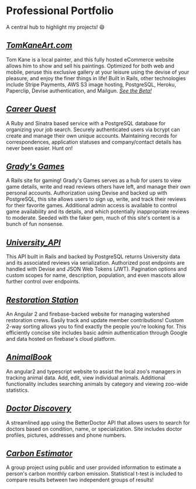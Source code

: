 # Professional Portfolio
A central hub to highlight my projects! 😄

## [_TomKaneArt.com_](https://github.com/akane0915/tom-kane-art-website.git)
  Tom Kane is a local painter, and this fully hosted eCommerce website allows him to show and sell his paintings. Optimized for both web and mobile, peruse this exclusive gallery at your leisure using the devise of your pleasure, and enjoy the finer things in life! Built in Rails, other technologies include Stripe Payments, AWS S3 image hosting, PostgreSQL, Heroku, Paperclip, Devise authentication, and Mailgun.
  [_See the Beta!_](http://tom-kane-art.herokuapp.com/)

## [_Career Quest_](https://github.com/gravytates/career_quest)
  A Ruby and Sinatra based service with a PostgreSQL database for organizing your job search. Securely authenticated users via bcrypt can create and manage their own unique accounts. Maintaining records for correspondences, application statuses and company/contact details has never been easier. Hunt on!
  
## [_Grady's Games_](https://github.com/gravytates/gradys_games)
  A Rails site for gaming! Grady's Games serves as a hub for users to view game details, write and read reviews others have left, and manage their own personal accounts. Authorization using Devise and backed up with PostgreSQL, this site allows users to sign up, write, and track their reviews for their favorite games. Additional admin access is available to control game availability and its details, and which potentially inappropriate reviews to moderate. Seeded with the faker gem, much of this site's content is a bunch of fun nonsense.
  
## [_University_API_](https://github.com/gravytates/university_api)
  This API built in Rails and backed by PostgreSQL returns University data and its associated reviews via serialization. Authorized post endpoints are handled with Devise and JSON Web Tokens (JWT). Pagination options and custom scopes for name, description, population, and even mascots allow further control over endpoints.

## [_Restoration Station_](https://github.com/gravytates/restoration-station)
  An Angular 2 and firebase-backed website for managing watershed restoration crews. Easily track and update member contributions! Custom 2-way sorting allows you to find exactly the people you're looking for. This efficiently concise site includes basic admin authentication through Google and data hosted on firebase's cloud platform.
  
## [_AnimalBook_](https://github.com/gravytates/animalBook.git)
  An angular2 and typescript website to assist the local zoo's managers in tracking animal data. Add, edit, view individual animals. Additional functionality includes searching animals by category and viewing zoo-wide statistics.
  
## [_Doctor Discovery_](https://github.com/gravytates/doctor_discovery)
  A streamlined app using the BetterDoctor API that allows users to search for doctors based on condition, name, or specialization. Site includes doctor profiles, pictures, addresses and phone numbers.
  
## [_Carbon Estimator_](https://github.com/gravytates/carbon-estimator)
  A group project using public and user provided information to estimate a person's carbon monthly carbon emission. Statistical t-test is included to compare results between two independent groups of results! 
  

  





